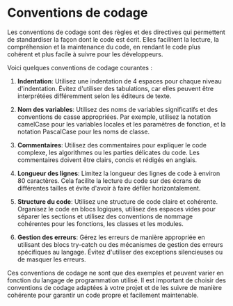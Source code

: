# Conventions de codage

Les conventions de codage sont des règles et des directives qui permettent de standardiser la façon dont le code est écrit. Elles facilitent la lecture, la compréhension et la maintenance du code, en rendant le code plus cohérent et plus facile à suivre pour les développeurs.

Voici quelques conventions de codage courantes :

1. **Indentation**: Utilisez une indentation de 4 espaces pour chaque niveau d'indentation. Évitez d'utiliser des tabulations, car elles peuvent être interprétées différemment selon les éditeurs de texte.

2. **Nom des variables**: Utilisez des noms de variables significatifs et des conventions de casse appropriées. Par exemple, utilisez la notation camelCase pour les variables locales et les paramètres de fonction, et la notation PascalCase pour les noms de classe.

3. **Commentaires**: Utilisez des commentaires pour expliquer le code complexe, les algorithmes ou les parties délicates du code. Les commentaires doivent être clairs, concis et rédigés en anglais.

4. **Longueur des lignes**: Limitez la longueur des lignes de code à environ 80 caractères. Cela facilite la lecture du code sur des écrans de différentes tailles et évite d'avoir à faire défiler horizontalement.

5. **Structure du code**: Utilisez une structure de code claire et cohérente. Organisez le code en blocs logiques, utilisez des espaces vides pour séparer les sections et utilisez des conventions de nommage cohérentes pour les fonctions, les classes et les modules.

6. **Gestion des erreurs**: Gérez les erreurs de manière appropriée en utilisant des blocs try-catch ou des mécanismes de gestion des erreurs spécifiques au langage. Évitez d'utiliser des exceptions silencieuses ou de masquer les erreurs.

Ces conventions de codage ne sont que des exemples et peuvent varier en fonction du langage de programmation utilisé. Il est important de choisir des conventions de codage adaptées à votre projet et de les suivre de manière cohérente pour garantir un code propre et facilement maintenable.
